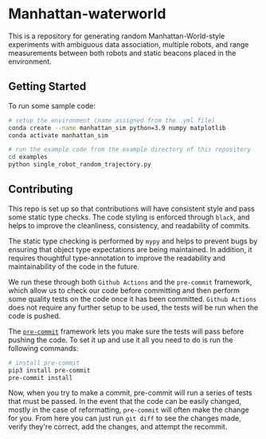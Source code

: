 # Manhattan-waterworld

This is a repository for generating random Manhattan-World-style experiments
with ambiguous data association, multiple robots, and range measurements between
both robots and static beacons placed in the environment.

## Getting Started

To run some sample code:

``` Bash
# setup the environment (name assigned from the .yml file)
conda create --name manhattan_sim python=3.9 numpy matplotlib
conda activate manhattan_sim

# run the example code from the example directory of this repository
cd examples
python single_robot_random_trajectory.py
```

## Contributing

This repo is set up so that contributions will have consistent style and pass
some static type checks. The code styling is enforced through `black`, and helps
to improve the cleanliness, consistency, and readability of commits.

The static type checking is performed by `mypy` and helps to prevent bugs by
ensuring that object type expectations are being maintained. In addition, it
requires thoughtful type-annotation to improve the readability and
maintainability of the code in the future.

We run these through both `Github Actions` and the `pre-commit` framework, which
allow us to check our code before committing and then perform some quality tests
on the code once it has been committed. `Github Actions` does not require any
further setup to be used, the tests will be run when the code is pushed.

The [`pre-commit`](https://pre-commit.com/#intro) framework lets you make sure
the tests will pass before pushing the code. To set it up and use it all you
need to do is run the following commands:

``` Bash
# install pre-commit
pip3 install pre-commit
pre-commit install
```

Now, when you try to make a commit, pre-commit will run a series of tests that
must be passed. In the event that the code can be easily changed, mostly in the
case of reformatting, `pre-commit` will often make the change for you. From here
you can just run `git diff` to see the changes made, verify they're correct, add
the changes, and attempt the recommit.
